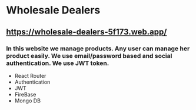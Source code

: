 # Wholesale Dealers

## https://wholesale-dealers-5f173.web.app/

### In this website we manage products. Any user can manage her product easily. We use email/password based and social authentication. We use JWT token. 

* React Router
* Authentication
* JWT
* FireBase
* Mongo DB

#

